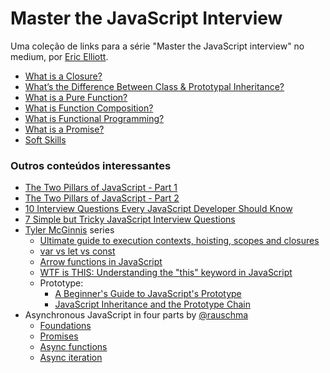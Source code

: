 # Master the JavaScript Interview
Uma coleção de links para a série "Master the JavaScript interview" no medium, por [Eric Elliott](https://medium.com/@_ericelliott).

- [What is a Closure?](https://medium.com/javascript-scene/master-the-javascript-interview-what-is-a-closure-b2f0d2152b36)
- [What’s the Difference Between Class & Prototypal Inheritance?](https://medium.com/javascript-scene/master-the-javascript-interview-what-s-the-difference-between-class-prototypal-inheritance-e4cd0a7562e9)
- [What is a Pure Function?](https://medium.com/javascript-scene/master-the-javascript-interview-what-is-a-pure-function-d1c076bec976)
- [What is Function Composition?](https://medium.com/javascript-scene/master-the-javascript-interview-what-is-function-composition-20dfb109a1a0)
- [What is Functional Programming?](https://medium.com/javascript-scene/master-the-javascript-interview-what-is-functional-programming-7f218c68b3a0)
- [What is a Promise?](https://medium.com/javascript-scene/master-the-javascript-interview-what-is-a-promise-27fc71e77261)
- [Soft Skills](https://medium.com/javascript-scene/master-the-javascript-interview-soft-skills-a8a5fb02c466)

### Outros conteúdos interessantes
- [The Two Pillars of JavaScript - Part 1](https://medium.com/javascript-scene/the-two-pillars-of-javascript-ee6f3281e7f3)
- [The Two Pillars of JavaScript - Part 2](https://medium.com/javascript-scene/the-two-pillars-of-javascript-pt-2-functional-programming-a63aa53a41a4)
- [10 Interview Questions Every JavaScript Developer Should Know](https://medium.com/javascript-scene/10-interview-questions-every-javascript-developer-should-know-6fa6bdf5ad95)
- [7 Simple but Tricky JavaScript Interview Questions](https://dmitripavlutin.com/simple-but-tricky-javascript-interview-questions/)
- [Tyler McGinnis](https://tylermcginnis.com/) series
    - [Ultimate guide to execution contexts, hoisting, scopes and closures](https://tylermcginnis.com/ultimate-guide-to-execution-contexts-hoisting-scopes-and-closures-in-javascript/)
    - [var vs let vs const](https://www.youtube.com/watch?v=6vBYfLCE9-Q)
    - [Arrow functions in JavaScript](https://www.youtube.com/watch?v=dB1KA-yz65s)
    - [WTF is THIS: Understanding the "this" keyword in JavaScript](https://www.youtube.com/watch?v=zE9iro4r918)
    - Prototype:
        - [A Beginner's Guide to JavaScript's Prototype](https://www.youtube.com/watch?v=XskMWBXNbp0)
        - [JavaScript Inheritance and the Prototype Chain](https://www.youtube.com/watch?v=MiKdRJc4ooE)
- Asynchronous JavaScript in four parts by [@rauschma](https://twitter.com/rauschma)
    - [Foundations](https://exploringjs.com/impatient-js/ch_async-js.html)
    - [Promises](https://exploringjs.com/impatient-js/ch_promises.html)
    - [Async functions](https://exploringjs.com/impatient-js/ch_async-functions.html)
    - [Async iteration](https://exploringjs.com/impatient-js/ch_async-iteration.html)